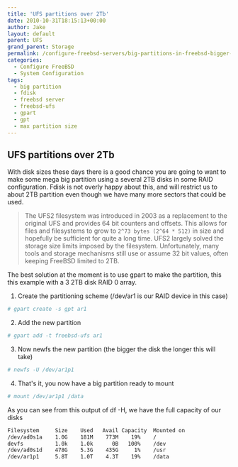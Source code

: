 ```yaml
---
title: 'UFS partitions over 2Tb'
date: 2010-10-31T18:15:13+00:00
author: Jake
layout: default
parent: UFS
grand_parent: Storage
permalink: /configure-freebsd-servers/big-partitions-in-freebsd-bigger-than-2tb-2.html
categories:
  - Configure FreeBSD
  - System Configuration
tags:
  - big partition
  - fdisk
  - freebsd server
  - freebsd-ufs
  - gpart
  - gpt
  - max partition size
---
```

## UFS partitions over 2Tb

With disk sizes these days there is a good chance you are going to want to make some mega big partition using a several 2TB disks in some RAID configuration. Fdisk is not overly happy about this, and will restrict us to about 2TB partition even though we have many more sectors that could be used.

> The UFS2 filesystem was introduced in 2003 as a replacement to the original UFS and provides 64 bit counters and offsets. This allows for files and filesystems to grow to `2^73 bytes (2^64 * 512)` in size and hopefully be sufficient for quite a long time. UFS2 largely solved the storage size limits imposed by the filesystem. Unfortunately, many tools and storage mechanisms still use or assume 32 bit values, often keeping FreeBSD limited to 2TB.

The best solution at the moment is to use gpart to make the partition, this this example with a 3 2TB disk RAID 0 array.

1. Create the partitioning scheme (/dev/ar1 is our RAID device in this case)

```sh
# gpart create -s gpt ar1
```

2. Add the new partition

```sh
# gpart add -t freebsd-ufs ar1
```

3. Now newfs the new partition (the bigger the disk the longer this will take)

```sh
# newfs -U /dev/ar1p1
```

4. That's it, you now have a big partition ready to mount

```sh
# mount /dev/ar1p1 /data
```

As you can see from this output of df -H, we have the full capacity of our disks

```sh
Filesystem     Size    Used   Avail Capacity  Mounted on
/dev/ad0s1a    1.0G    181M    773M    19%    /
devfs          1.0k    1.0k      0B   100%    /dev
/dev/ad0s1d    478G    5.3G    435G     1%    /usr
/dev/ar1p1     5.8T    1.0T    4.3T    19%    /data
```